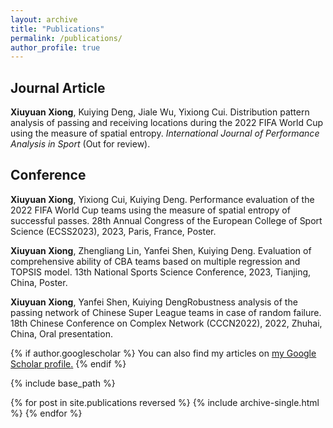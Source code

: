```yaml
---
layout: archive
title: "Publications"
permalink: /publications/
author_profile: true
---
```

## Journal Article
**Xiuyuan Xiong**, Kuiying Deng, Jiale Wu, Yixiong Cui. Distribution pattern analysis of passing and receiving locations during the 2022 FIFA World Cup using the measure of spatial entropy. *International Journal of Performance Analysis in Sport* (Out for review).
## Conference
**Xiuyuan Xiong**, Yixiong Cui, Kuiying Deng. Performance evaluation of the 2022 FIFA World Cup teams using the measure of spatial entropy of successful passes. 28th Annual Congress of the European College of Sport Science (ECSS2023), 2023, Paris, France, Poster.

**Xiuyuan Xiong**, Zhengliang Lin, Yanfei Shen, Kuiying Deng. Evaluation of comprehensive ability of CBA teams based on multiple regression and TOPSIS model. 13th National Sports Science Conference, 2023, Tianjing, China, Poster.

**Xiuyuan Xiong**, Yanfei Shen, Kuiying DengRobustness analysis of the passing network of Chinese Super League teams in case of random failure. 18th Chinese Conference on Complex Network (CCCN2022), 2022, Zhuhai, China, Oral presentation.



{% if author.googlescholar %}
  You can also find my articles on <u><a href="{{author.googlescholar}}">my Google Scholar profile</a>.</u>
{% endif %}

{% include base_path %}

{% for post in site.publications reversed %}
  {% include archive-single.html %}
{% endfor %}
